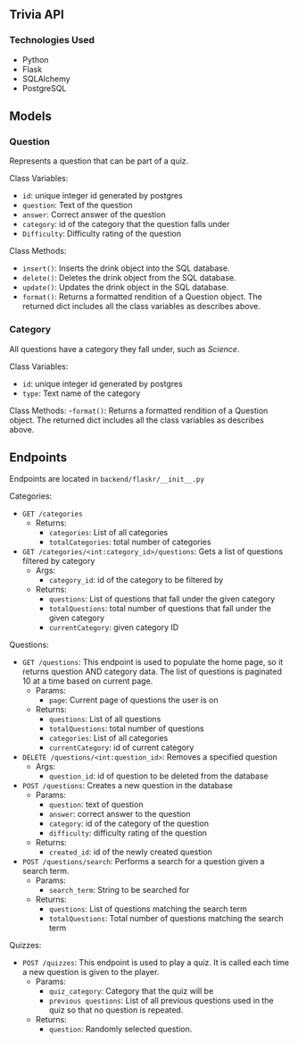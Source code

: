 Trivia API
------

### Technologies Used
- Python
- Flask
- SQLAlchemy
- PostgreSQL

## Models

### Question 
Represents a question that can be part of a quiz.

Class Variables:
- ``id``: unique integer id generated by postgres
- ``question``: Text of the question
- ``answer``: Correct answer of the question
- ``category``: id of the category that the question falls under
- ``Difficulty``: Difficulty rating of the question

Class Methods:
- ``insert()``: Inserts the drink object into the SQL database.
- ``delete()``: Deletes the drink object from the SQL database.
- ``update()``: Updates the drink object in the SQL database.
- ``format()``: Returns a formatted rendition of a Question object. The returned dict includes all the class variables as describes above. 

### Category
All questions have a category they fall under, such as *Science*. 

Class Variables:
- ``id``: unique integer id generated by postgres
- ``type``: Text name of the category

Class Methods:
-``format()``: Returns a formatted rendition of a Question object. The returned dict includes all the class variables as describes above. 

## Endpoints
Endpoints are located in ``backend/flaskr/__init__.py``

Categories:
- ``GET /categories``
  - Returns:
    - ``categories``: List of all categories
    - ``totalCategories``: total number of categories
- ``GET /categories/<int:category_id>/questions``: Gets a list of questions filtered by category
  - Args:
    - ``category_id``: id of the category to be filtered by
  - Returns:
    - ``questions``: List of questions that fall under the given category
    - ``totalQuestions``: total number of questions that fall under the given category
    - ``currentCategory``: given category ID

Questions:
- ``GET /questions``: This endpoint is used to populate the home page, so it returns question AND category data. The list of questions is paginated 10 at a time based on current page.
  - Params:
    - ``page``: Current page of questions the user is on
  - Returns:
    - ``questions``: List of all questions
    - ``totalQuestions``: total number of questions
    - ``categories``: List of all categories
    - ``currentCategory``: id of current category
- ``DELETE /questions/<int:question_id>``: Removes a specified question
  - Args:
    - ``question_id``: id of question to be deleted from the database
- ``POST /questions``: Creates a new question in the database
  - Params:
    - ``question``: text of question
    - ``answer``: correct answer to the question
    - ``category``: id of the category of the question
    - ``difficulty``: difficulty rating of the question
  - Returns:
    - ``created_id``: id of the newly created question
- ``POST /questions/search``: Performs a search for a question given a search term.
  - Params:
    - ``search_term``: String to be searched for
  - Returns:
    - ``questions``: List of questions matching the search term
    - ``totalQuestions``: Total number of questions matching the search term

Quizzes:
- ``POST /quizzes``: This endpoint is used to play a quiz. It is called each time a new question is given to the player.
  - Params:
    - ``quiz_category``: Category that the quiz will be
    - ``previous questions``: List of all previous questions used in the quiz so that no question is repeated.
  - Returns:
    - ``question``: Randomly selected question. 


